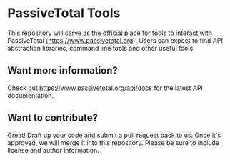 # PassiveTotal Tools
This repository will serve as the official place for tools to interact with PassiveTotal (https://www.passivetotal.org). Users can expect to find API abstraction libraries, command line tools and other useful tools.

## Want more information?
Check out https://www.passivetotal.org/api/docs for the latest API documentation.

## Want to contribute?
Great! Draft up your code and submit a pull request back to us. Once it's approved, we will merge it into this repository. Please be sure to include license and author information. 
